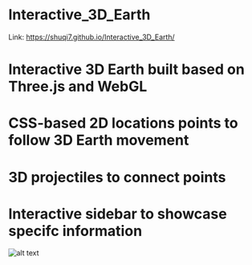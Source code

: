 # Interactive_3D_Earth

Link: https://shuqi7.github.io/Interactive_3D_Earth/

# Interactive 3D Earth built based on Three.js and WebGL
# CSS-based 2D locations points to follow 3D Earth movement
# 3D projectiles to connect points
# Interactive sidebar to showcase specifc information


![alt text](http://i67.tinypic.com/nzlqhe.png)
